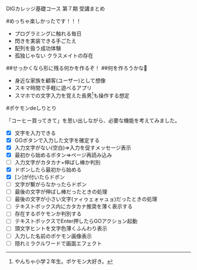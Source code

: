 
DIGカレッジ基礎コース 第７期
受講まとめ

#めっちゃ楽しかったです！！！

* プログラミングに触れる毎日
* 閃きを実装できる手ごたえ
* 配列を扱う成功体験
* 孤独じゃない クラスメイトの存在



##せっかくなら形に残る何かを作るぞ！
##何を作ろうかな🤔

- 身近な家族を顧客(ユーザー)として想像
- スキマ時間で手軽に遊べるアプリ
- スマホでの文字入力を覚えた長男[^1]も操作する想定

[^1]:やんちゃ小学２年生。ポケモン大好き。

#ポケモンdeしりとり

「コーヒー買ってきて」を思い出しながら、必要な機能を考えてみました。

- [x] 文字を入力できる
- [x] GOボタンで入力した文字を確定する
- [x] 入力文字がない(空白)=>入力を促すメッセージ表示
- [x] 最初から始めるボタン=>ページ再読み込み
- [ ] 入力文字がカタカナ+伸ばし棒か判別
- [x] ドボンしたら最初から始める
- [x] [ン]が付いたらドボン
- [ ] 文字が繋がらなかったらドボン
- [ ] 最後の文字が伸ばし棒だったときの処理
- [ ] 最後の文字が小さい文字(ァィゥェォャュョ)だったときの処理
- [ ] テキストボックス内にカタカナ推奨を薄く表示する
- [ ] 存在するポケモンか判別する
- [ ] テキストボックスでEnter押したらGOアクション起動
- [ ] 頭文字ヒントを文字色薄くふんわり表示
- [ ] 入力した名前のポケモン画像表示
- [ ] 隠れミラクルワードで画面エフェクト
